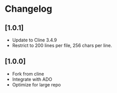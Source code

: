 # Changelog

## [1.0.1]
- Update to Cline 3.4.9
- Restrict to 200 lines per file, 256 chars per line.

## [1.0.0]
- Fork from cline
- Integrate with ADO
- Optimize for large repo
